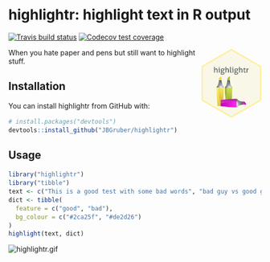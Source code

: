
<!-- README.md is generated from README.Rmd. Please edit that file -->

# highlightr: highlight text in R output

<!-- badges: start -->

[![Travis build
status](https://travis-ci.org/JBGruber/highlightr.svg?branch=master)](https://travis-ci.org/JBGruber/highlightr)
[![Codecov test
coverage](https://codecov.io/gh/JBGruber/highlightr/branch/master/graph/badge.svg)](https://codecov.io/gh/JBGruber/highlightr?branch=master)
<!-- badges: end -->
<img src="man/figures/logo.png" align="right" width="120" />

When you hate paper and pens but still want to highlight stuff.

## Installation

You can install highlightr from GitHub with:

``` r
# install.packages("devtools")
devtools::install_github("JBGruber/highlightr")
```

## Usage

``` r
library("highlightr")
library("tibble")
text <- c("This is a good test with some bad words", "bad guy vs good guy")
dict <- tibble(
  feature = c("good", "bad"),
  bg_colour = c("#2ca25f", "#de2d26")
)
highlight(text, dict)
```

![highlightr.gif](./man/figures/highlightr.gif)
